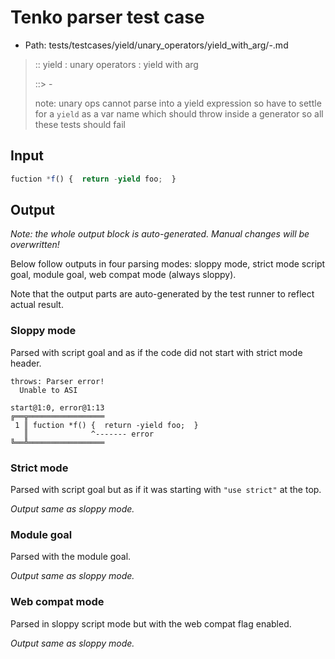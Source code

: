 # Tenko parser test case

- Path: tests/testcases/yield/unary_operators/yield_with_arg/-.md

> :: yield : unary operators : yield with arg
>
> ::> -
>
> note: unary ops cannot parse into a yield expression so have to settle for a `yield` as a var name which should throw inside a generator so all these tests should fail


## Input


`````js
fuction *f() {  return -yield foo;  }
`````

## Output

_Note: the whole output block is auto-generated. Manual changes will be overwritten!_

Below follow outputs in four parsing modes: sloppy mode, strict mode script goal, module goal, web compat mode (always sloppy).

Note that the output parts are auto-generated by the test runner to reflect actual result.

### Sloppy mode

Parsed with script goal and as if the code did not start with strict mode header.

`````
throws: Parser error!
  Unable to ASI

start@1:0, error@1:13
╔══╦═════════════════
 1 ║ fuction *f() {  return -yield foo;  }
   ║              ^------- error
╚══╩═════════════════

`````

### Strict mode

Parsed with script goal but as if it was starting with `"use strict"` at the top.

_Output same as sloppy mode._

### Module goal

Parsed with the module goal.

_Output same as sloppy mode._

### Web compat mode

Parsed in sloppy script mode but with the web compat flag enabled.

_Output same as sloppy mode._

